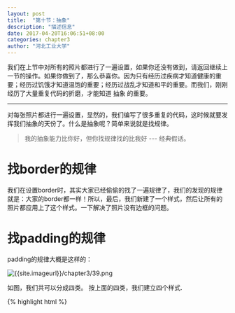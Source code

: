 ```yaml
---
layout: post
title:  "第十节：抽象"
description: "描述信息"
date: 2017-04-20T16:06:51+08:00
categories: chapter3
author: "河北工业大学"
---
```

我们在上节中对所有的照片都进行了一遍设置，如果你还没有做到，请返回继续上一节的操作。如果你做到了，那么恭喜你。因为只有经历过疾病才知道健康的重要；经历过饥饿才知道温饱的重要；经历过战乱才知道和平的重要。而我们，刚刚经历了大量重复代码的折磨，才能知道 抽象 的重要。

<hr />
对每张照片都进行一遍设置，显然的，我们编写了很多重复的代码，这时候就要发挥我们抽象的天份了。什么是抽象呢？简单来说就是找规律。

> 我的抽象能力比你好，但你找规律找的比我好 --- 经典假话。

# 找border的规律

我们在设置border时，其实大家已经偷偷的找了一遍规律了，我们的发现的规律就是：大家的border都一样！所以，最后，我们新建了一个样式，然后让所有的照片都应用上了这个样式。一下解决了照片没有边框的问题。


# 找padding的规律

padding的规律大概是这样的：

![{{site.imageurl}}/chapter3/39.png]({{site.imageurl}}/chapter3/39.png)

如图，我们共可以分成四类。
按上面的四类，我们建立四个样式.

{% highlight html %}
    <style type="text/css">
        /* 这里是样式表中的注释 */
        /* 左浮动 */
        .left {
            float: left;
        }
        
        /* 清除浮动影响 */
        .clear {
            clear: left;
        }
        
        /* 为照片设置统一border */
        .photoBorder {
            border-width: 10px;
            border-style: solid;;
            border-color: #060504;
        }

        .paddingStyle1 {

        }

        .paddingStyle2 {

        }

        .paddingStyle3 {

        }

        .paddingStyle4 {
            
        }
    </style>
{% endhighlight %}

然后，依次调整每个样式并应用：

## paddingStyle1
此样式，我们在进行第一张照片的`padding`定制时，已经设计过了，计上面各8px 左右各12px.
{% highlight css %}
        .paddingStyle1 {
            padding:8px 12px;
        }
{% endhighlight %}

然后，我们应用到对应的盒子上。

{% highlight html %}
<!DOCTYPE html>
<html lang="zh-hans">

<head>
    <meta charset="UTF-8">
    <title>照片墙</title>
    
    <!-- 以下是CSS代码，放到<style>标签中 -->
    <style type="text/css">
        /* 这里是样式表中的注释 */
        /* 左浮动 */
        .left {
            float: left;
        }
        
        /* 清除浮动影响 */
        .clear {
            clear: left;
        }
        
        /* 为照片设置统一border */
        .photoBorder {
            border-width: 10px;
            border-style: solid;;
            border-color: #060504;
        }

        .paddingStyle1 {
            padding:8px 12px;
        }

        .paddingStyle2 {

        }

        .paddingStyle3 {

        }

        .paddingStyle4 {

        }
    </style>
</head>

<body>
    <!-- 画一个大框 -->
    <div>
        <!-- 行1 -->
        <div>
            <!-- 1.1 -->
            <div class="left">
                <!-- 1.1.1 -->
                <div>
                    <!-- 1.1.1.1 -->
                    <div class="left photoBorder paddingStyle1"><img src="1.png" /></div>
                    <!-- 1.1.1.2 -->
                    <div class="left photoBorder paddingStyle1"><img src="2.png" /></div>
                    <!-- clear -->
                    <div class="clear"></div>
                </div>
                <!-- 1.1.2 -->
                <div class="photoBorder"><img src="3.png" /></div>
            </div>
            <!-- 1.2 -->
            <div class="left">
                <!-- 1.2.1 -->
                <div class="photoBorder paddingStyle1"><img src="4.png" /></div>
                <!-- 1.2.2 -->
                <div class="photoBorder paddingStyle1"><img src="5.png" /></div>
            </div>
            <!-- 1.3 -->
            <div class="left photoBorder"><img src="6.png" /></div>
            <!-- clear -->
            <div class="clear"></div>
        </div>
        <!-- 行2 -->
        <div>
            <!-- 2.1 -->
            <div class="left photoBorder paddingStyle1"><img src="7.png" /></div>
            <!-- 2.2 -->
            <div class="left photoBorder "><img src="8.png" /></div>
            <!-- 2.3 -->
            <div class="left photoBorder paddingStyle1"><img src="9.png" /></div>
            <!-- 2.4 -->
            <div class="left photoBorder paddingStyle1"><img src="10.png" /></div>
            <!-- clear -->
            <div class="clear"></div>
        </div>
    </div>
</body>
</html>
{% endhighlight %}

效果：

![{{site.imageurl}}/chapter3/40.png]({{site.imageurl}}/chapter3/40.png)

## paddingStyle2
上右下左均20px

{% highlight css %}
        .paddingStyle2 {
            padding:20px;
        }
{% endhighlight %}

应用到第二组盒子上
{% highlight html %}
                <!-- 1.1.2 -->
                <div class="photoBorder paddingStyle2"><img src="3.png" /></div>
{% endhighlight %}

效果：

![{{site.imageurl}}/chapter3/41.png]({{site.imageurl}}/chapter3/41.png)

## paddingStyle3
上右下左均20px

{% highlight css %}
        .paddingStyle3 {
            padding:20px;
        }
{% endhighlight %}

应用到第三组盒子上

{% highlight html %}
            <!-- 1.3 -->
            <div class="left photoBorder paddingStyle3"><img src="6.png" /></div>
{% endhighlight %}

效果：

![{{site.imageurl}}/chapter3/42.png]({{site.imageurl}}/chapter3/42.png)


## paddingStyle4
上下左右各0px

是的，由于盒子默认的就是0px,所以我们什么也不需要做。

# 抽象margin
margin抽象的时候，我们用一个小技巧：
我们首先假设，所有的盒子都在一个大盒子中（事实上也是这样的），如下图：

![{{site.imageurl}}/chapter3/43.png]({{site.imageurl}}/chapter3/43.png)

红框外面没有框进来的部分，我们用设置父盒子的padding来解决。此时，当我们给父盒子一些padding后，我们发现，竟然所有相片的margin都一样！
是的，的确是这样。

我们增加一个`img`样式, 用来对所有的相框进行设置.
{% highlight css %}
        .img {
            margin:5px;
        }
{% endhighlight %}

被将`img`样式应用于所有的照片上：

{% highlight html %}
<!DOCTYPE html>
<html lang="zh-hans">

<head>
    <meta charset="UTF-8">
    <title>照片墙</title>
    
    <!-- 以下是CSS代码，放到<style>标签中 -->
    <style type="text/css">
        /* 这里是样式表中的注释 */
        /* 左浮动 */
        .left {
            float: left;
        }
        
        /* 清除浮动影响 */
        .clear {
            clear: left;
        }
        
        /* 为照片设置统一border */
        .photoBorder {
            border-width: 10px;
            border-style: solid;;
            border-color: #060504;
        }

        .paddingStyle1 {
            padding:8px 12px;
        }

        .paddingStyle2 {
            padding:20px;
        }

        .paddingStyle3 {
            padding:20px;
        }

        .paddingStyle4 {

        }

        .img {

        }
    </style>
</head>

<body>
    <!-- 画一个大框 -->
    <div>
        <!-- 行1 -->
        <div>
            <!-- 1.1 -->
            <div class="left">
                <!-- 1.1.1 -->
                <div>
                    <!-- 1.1.1.1 -->
                    <div class="left photoBorder paddingStyle1 img"><img src="1.png" /></div>
                    <!-- 1.1.1.2 -->
                    <div class="left photoBorder paddingStyle1 img"><img src="2.png" /></div>
                    <!-- clear -->
                    <div class="clear"></div>
                </div>
                <!-- 1.1.2 -->
                <div class="photoBorder paddingStyle2 img"><img src="3.png" /></div>
            </div>
            <!-- 1.2 -->
            <div class="left">
                <!-- 1.2.1 -->
                <div class="photoBorder paddingStyle1 img"><img src="4.png" /></div>
                <!-- 1.2.2 -->
                <div class="photoBorder paddingStyle1 img"><img src="5.png" /></div>
            </div>
            <!-- 1.3 -->
            <div class="left photoBorder paddingStyle3 img"><img src="6.png" /></div>
            <!-- clear -->
            <div class="clear"></div>
        </div>
        <!-- 行2 -->
        <div>
            <!-- 2.1 -->
            <div class="left photoBorder paddingStyle1 img"><img src="7.png" /></div>
            <!-- 2.2 -->
            <div class="left photoBorder img"><img src="8.png" /></div>
            <!-- 2.3 -->
            <div class="left photoBorder paddingStyle1 img"><img src="9.png" /></div>
            <!-- 2.4 -->
            <div class="left photoBorder paddingStyle1 img"><img src="10.png" /></div>
            <!-- clear -->
            <div class="clear"></div>
        </div>
    </div>
</body>

</html>
{% endhighlight %}

效果：

![{{site.imageurl}}/chapter3/44.png]({{site.imageurl}}/chapter3/44.png)

至此，一个照片墙的模样就出来了。
